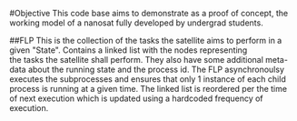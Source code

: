 #Objective
This code base aims to demonstrate as a proof of concept, the working model of a nanosat fully developed by undergrad students.

##FLP
This is the collection of the tasks the satellite aims to perform in a given "State". Contains a linked list with the nodes representing<br />
the tasks the satellite shall perform. They also have some additional meta-data about the running state and the process id.
The FLP asynchronoulsy executes the subprocesses and ensures that only 1 instance of each child process is running at a given time.
The linked list is reordered per the time of next execution which is updated using a hardcoded frequency of execution. 
